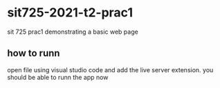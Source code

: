 # sit725-2021-t2-prac1
sit 725 prac1 demonstrating a basic web page 

## how to runn
open file using visual studio code and add the live server extension. you should be able to runn the app now 

